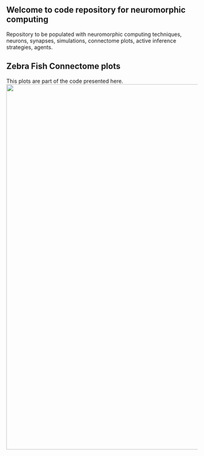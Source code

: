 ## Welcome to code repository for neuromorphic computing

Repository to be populated with neuromorphic computing techniques, neurons, synapses, simulations, connectome plots, active inference strategies, agents.

## Zebra Fish Connectome plots
This plots are part of the code presented here.
<img src="https://github.com/alinvdu/neuromorphic-computing/assets/16021447/3b8b6f34-46b8-4521-bc4a-deb0e4501bd5" width="960px" />

